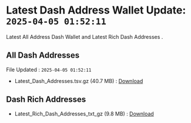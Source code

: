# Latest Dash Address Wallet Update: `2025-04-05 01:52:11`

Latest All Address Dash Wallet and Latest Rich Dash Addresses .

## All Dash Addresses

File Updated : `2025-04-05 01:52:11`

- Latest_Dash_Addresses.tsv.gz (40.7 MB) : [Download](https://github.com/Pymmdrza/Rich-Address-Wallet/releases/tag/Dash)

## Dash Rich Addresses

- Latest_Rich_Dash_Addresses_txt_gz (9.8 MB) : [Download](https://github.com/Pymmdrza/Rich-Address-Wallet/releases/tag/Dash)

